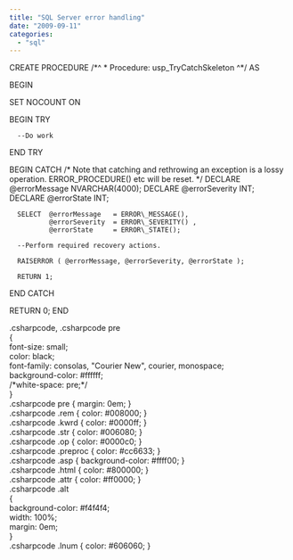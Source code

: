 ```yaml
---
title: "SQL Server error handling"
date: "2009-09-11"
categories: 
  - "sql"
---
```


CREATE PROCEDURE <procName>
/\*^
\* Procedure:     usp\_TryCatchSkeleton
^\*/
AS

BEGIN

   SET NOCOUNT ON

   BEGIN TRY

      --Do work

   END TRY

   BEGIN CATCH
/\* Note that catching and rethrowing an exception is a lossy operation. ERROR\_PROCEDURE() etc will be reset. \*/
      DECLARE @errorMessage   NVARCHAR(4000);
      DECLARE @errorSeverity  INT;
      DECLARE @errorState     INT;

      SELECT  @errorMessage   = ERROR\_MESSAGE(),
              @errorSeverity  = ERROR\_SEVERITY() ,
              @errorState     = ERROR\_STATE();

      --Perform required recovery actions.

      RAISERROR ( @errorMessage, @errorSeverity, @errorState );
      
      RETURN 1;

   END CATCH
   
   RETURN 0;
END

.csharpcode, .csharpcode pre<br /> {<br /> font-size: small;<br /> color: black;<br /> font-family: consolas, "Courier New", courier, monospace;<br /> background-color: #ffffff;<br /> /\*white-space: pre;\*/<br /> }<br /> .csharpcode pre { margin: 0em; }<br /> .csharpcode .rem { color: #008000; }<br /> .csharpcode .kwrd { color: #0000ff; }<br /> .csharpcode .str { color: #006080; }<br /> .csharpcode .op { color: #0000c0; }<br /> .csharpcode .preproc { color: #cc6633; }<br /> .csharpcode .asp { background-color: #ffff00; }<br /> .csharpcode .html { color: #800000; }<br /> .csharpcode .attr { color: #ff0000; }<br /> .csharpcode .alt<br /> {<br /> background-color: #f4f4f4;<br /> width: 100%;<br /> margin: 0em;<br /> }<br /> .csharpcode .lnum { color: #606060; }
